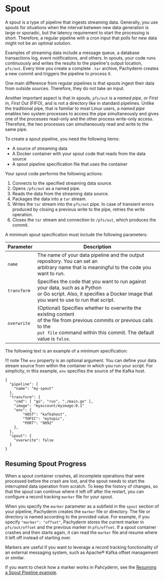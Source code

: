 # Spout

A spout is a type of pipeline that ingests streaming data. Generally, you use
spouts for situations when the interval between new data generation is large or
sporadic, but the latency requirement to start the processing is short.
Therefore, a regular pipeline with a cron input that polls for new data might
not be an optimal solution.

Examples of streaming data include a message queue, a database transactions log,
event notifications, and others. In spouts, your code runs continuously and
writes the results to the pipeline's output location, `pfs/out`. Every time you
create a complete `.tar` archive, Pachyderm creates a new commit and triggers
the pipeline to process it.

One main difference from regular pipelines is that spouts ingest their data from
outside sources. Therefore, they do not take an input.

Another important aspect is that in spouts, `pfs/out` is a _named pipe_, or
_First in, First Out_ (FIFO), and is not a directory like in standard pipelines.
Unlike the traditional pipe, that is familiar to most Linux users, a _named
pipe_ enables two system processes to access the pipe simultaneously and gives
one of the processes read-only and the other process write-only access.
Therefore, the two processes can simultaneously read and write to the same pipe.

To create a spout pipeline, you need the following items:

-   A source of streaming data
-   A Docker container with your spout code that reads from the data source
-   A spout pipeline specification file that uses the container

Your spout code performs the following actions:

1. Connects to the specified streaming data source.
1. Opens `/pfs/out` as a named pipe.
1. Reads the data from the streaming data source.
1. Packages the data into a `tar` stream.
1. Writes the `tar` stream into the `pfs/out` pipe. In case of transient errors
   produced by closing a previous write to the pipe, retries the write
   operation.
1. Closes the `tar` stream and connection to `/pfs/out`, which produces the
   commit.

A minimum spout specification must include the following parameters:

| Parameter   | Description                                                                                                                                                                                              |
| ----------- | -------------------------------------------------------------------------------------------------------------------------------------------------------------------------------------------------------- |
| `name`      | The name of your data pipeline and the output repository. You can set an <br> arbitrary name that is meaningful to the code you want to run.                                                             |
| `transform` | Specifies the code that you want to run against your data, such as a Python <br> or Go script. Also, it specifies a Docker image that you want to use to run that script.                                |
| `overwrite` | (Optional) Specifies whether to overwrite the existing content <br> of the file from previous commits or previous calls to the <br> `put file` command within this commit. The default value is `false`. |

The following text is an example of a minimum specification:

!!! note The `env` property is an optional argument. You can define your data
stream source from within the container in which you run your script. For
simplicity, in this example, `env` specifies the source of the Kafka host.

```
{
  "pipeline": {
    "name": "my-spout"
  },
  "transform": {
    "cmd": [ "go", "run", "./main.go" ],
    "image": "myaccount/myimage:0.1"
    "env": {
        "HOST": "kafkahost",
        "TOPIC": "mytopic",
        "PORT": "9092"
    },
  },
  "spout": {
    "overwrite": false
  }
}
```

## Resuming Spout Progress

When a spout container crashes, all incomplete operations that were processed
before the crash are lost, and the spout needs to start the interrupted data
operation from scratch. To keep the history of changes, so that the spout can
continue where it left off after the restart, you can configure a record
tracking `marker` file for your spout.

When you specify the `marker` parameter as a subfield in the `spout` section of
your pipeline, Pachyderm creates the `marker` file or directory. The file or
directory is named according to the provided value. For example, if you specify
`"marker": "offset"`, Pachyderm stores the current marker in `pfs/out/offset`
and the previous marker in `pfs/offset`. If a spout container crashes and then
starts again, it can read the `marker` file and resume where it left off instead
of starting over.

Markers are useful if you want to leverage a record tracking functionality of an
external messaging system, such as Apache® Kafka offset management or similar.

If you want to check how a marker works in Pahcyderm, see the
[Resuming a Spout Pipeline example](https://github.com/pachyderm/pachyderm/tree/master/examples/spouts/spout-marker).

